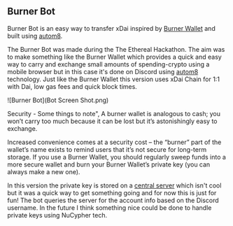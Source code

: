 ## Burner Bot

Burner Bot is an easy way to transfer xDai inspired by [Burner Wallet](https://github.com/austintgriffith/burner-wallet) and built using [autom8](https://gitlab.com/autom8.network/docs).

The Burner Bot was made during the The Ethereal Hackathon. The aim was to make something like the Burner Wallet which provides a quick and easy way to carry and exchange small amounts of spending-crypto using a mobile browser but in this case it's done on Discord using [autom8](https://gitlab.com/autom8.network/docs) technology. Just like the Burner Wallet this version uses xDai Chain for 1:1 with Dai, low gas fees and quick block times.

![Burner Bot](Bot Screen Shot.png)

Security - Some things to note",
A burner wallet is analogous to cash; you won’t carry too much because it can be lost but it’s astonishingly easy to exchange.

Increased convenience comes at a security cost – the “burner” part of the wallet’s name exists to remind users that it’s not secure
for long-term storage. If you use a Burner Wallet, you should regularly sweep funds into a more secure wallet and burn your Burner Wallet’s private key (you can always make a new one).

In this version the private key is stored on a [central server](https://github.com/johngrantuk/burnerbotserver) which isn't cool but it was a quick way to get something going and for now this is just for fun! The bot queries the server for the account info based on the Discord username. In the future I think something nice could be done to handle private keys using NuCypher tech.
